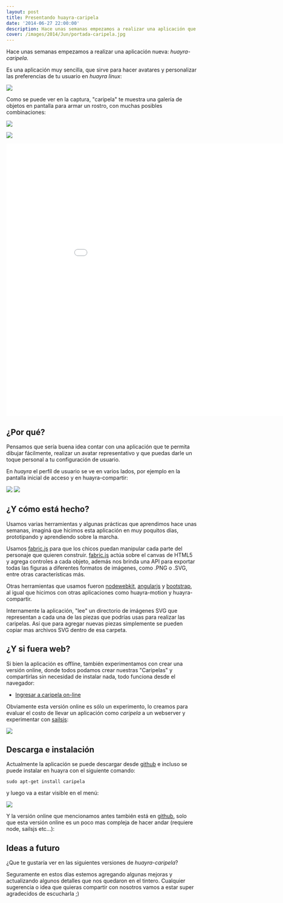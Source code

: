 ```yaml
---
layout: post
title: Presentando huayra-caripela
date: '2014-06-27 22:00:00'
description: Hace unas semanas empezamos a realizar una aplicación que sirve para hacer avatares y personalizar...
cover: /images/2014/Jun/portada-caripela.jpg
---
```


Hace unas semanas empezamos a realizar una aplicación nueva:  *huayra-caripela*.

Es una aplicación muy sencilla, que sirve para hacer avatares y personalizar las preferencias de tu usuario en *huayra linux*:


![](/images/2014/Jun/Caripela_2014_06_22_19_20_12_2014_06_22_19_20_24.jpg)


Como se puede ver en la captura, "caripela" te muestra una galería de objetos en pantalla para armar un rostro, con muchas posibles combinaciones:

![](/images/2014/Jun/Caripela_2014_06_22_18_44_52_2014_06_22_18_47_20.png)

![](/images/2014/Jun/Caripela_2014_06_22_18_50_45_2014_06_22_18_50_48.png)

<iframe width="960" height="720" src="//www.youtube.com/embed/B6qsvYkTTAA?rel=0" frameborder="0" allowfullscreen></iframe>


## ¿Por qué?

Pensamos que sería buena idea contar con una aplicación que te permita dibujar fácilmente, realizar un avatar representativo y que puedas darle un toque personal a tu configuración de usuario.

En *huayra* el perfíl de usuario se ve en varios lados, por ejemplo en la pantalla inicial de acceso y en huayra-compartir:

![](/images/2014/Jun/huayra_rc4__Running__2014_06_22_19_21_44_2014_06_22_19_22_17.png)
![](/images/2014/Jun/huayra_rc4__Running__2014_06_22_19_28_08_2014_06_22_19_28_27.png)



## ¿Y cómo está hecho?

Usamos varias herramientas y algunas prácticas que aprendimos hace unas semanas, imaginá que hicimos esta aplicación en muy poquitos días, prototipando y aprendiendo sobre la marcha.

Usamos [fabric.js](http://fabricjs.com/) para que los chicos puedan manipular cada parte del personaje que quieren construir. [fabric.js](http://fabricjs.com/)  actúa sobre el canvas de HTML5 y agrega controles a cada objeto, además nos brinda una API para exportar todas las figuras a diferentes formatos de imágenes, como .PNG o .SVG, entre otras características más.

Otras herramientas que usamos fueron [nodewebkit](https://github.com/rogerwang/node-webkit), [angularjs](https://angularjs.org/) y [bootstrap](http://getbootstrap.com/), al igual que hicimos con otras aplicaciones como huayra-motion y huayra-compartir.

Internamente la aplicación, "lee" un directorio de imágenes SVG que representan a cada una de las piezas que podrías usas para realizar las caripelas. Así que para agregar nuevas piezas simplemente se pueden copiar mas archivos SVG dentro de esa carpeta.

## ¿Y si fuera web?

Si bien la aplicación es offline, también experimentamos con crear una versión online, donde todos podamos crear nuestras "Caripelas" y compartirlas sin necesidad de instalar nada, todo funciona desde el navegador:

<ul>
<li><a href='http://dev-losersjuegos.com.ar:9599/' target='_black'>Ingresar a caripela on-line</a></li>
</ul>


Obviamente esta versión online es sólo un experimento, lo creamos para evaluar el costo de llevar un aplicación como *caripela* a un webserver y experimentar con [sailsjs](http://sailsjs.org/):

![](/images/2014/Jun/Caripela_2014_06_22_19_04_02_2014_06_22_19_04_06.png)


## Descarga e instalación

Actualmente la aplicación se puede descargar  desde [github](https://github.com/hugoruscitti/caripela) e incluso se puede instalar en huayra con el siguiente comando:

	sudo apt-get install caripela

y luego va a estar visible en el menú:

![](/images/2014/Jun/huayra_rc4__Running__2014_06_22_19_12_27_2014_06_22_19_12_55.png)

Y la versión online que mencionamos antes también está en [github](https://github.com/hugoruscitti/caripelaweb), solo que esta versión online es un poco mas compleja de hacer andar (requiere node, sailsjs etc...):

## Ideas a futuro

¿Que te gustaría ver en las siguientes versiones de *huayra-caripela*?

Seguramente en estos días estemos agregando algunas mejoras y actualizando algunos detalles que nos quedaron en el tintero. Cualquier sugerencia o idea que quieras compartir con nosotros vamos a estar super agradecidos de escucharla ;)
